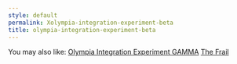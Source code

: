 ```yaml
---
style: default
permalink: Xolympia-integration-experiment-beta
title: olympia-integration-experiment-beta
---
```

You may also like:
[Olympia Integration Experiment GAMMA](http://scp-wiki.net/olympia-integration-experiment-gamma)
[The Frail](http://scp-wiki.net/the-frail)